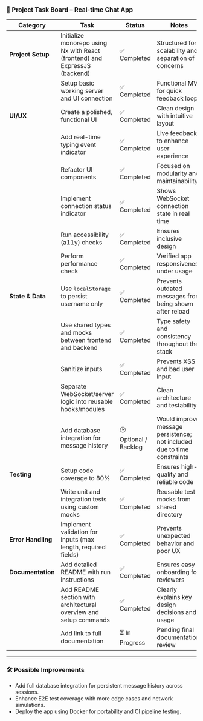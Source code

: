 ### 🧠 Project Task Board – Real-time Chat App

| **Category**       | **Task**                                                                   | **Status**            | **Notes**                                                               |
| ------------------ | -------------------------------------------------------------------------- | --------------------- | ----------------------------------------------------------------------- |
| **Project Setup**  | Initialize monorepo using Nx with React (frontend) and ExpressJS (backend) | ✅ Completed          | Structured for scalability and separation of concerns                   |
|                    | Setup basic working server and UI connection                               | ✅ Completed          | Functional MVP for quick feedback loop                                  |
| **UI/UX**          | Create a polished, functional UI                                           | ✅ Completed          | Clean design with intuitive layout                                      |
|                    | Add real-time typing event indicator                                       | ✅ Completed          | Live feedback to enhance user experience                                |
|                    | Refactor UI components                                                     | ✅ Completed          | Focused on modularity and maintainability                               |
|                    | Implement connection status indicator                                      | ✅ Completed          | Shows WebSocket connection state in real time                           |
|                    | Run accessibility (a11y) checks                                            | ✅ Completed          | Ensures inclusive design                                                |
|                    | Perform performance check                                                  | ✅ Completed          | Verified app responsiveness under usage                                 |
| **State & Data**   | Use `localStorage` to persist username only                                | ✅ Completed          | Prevents outdated messages from being shown after reload                |
|                    | Use shared types and mocks between frontend and backend                    | ✅ Completed          | Type safety and consistency throughout the stack                        |
|                    | Sanitize inputs                                                            | ✅ Completed          | Prevents XSS and bad user input                                         |
|                    | Separate WebSocket/server logic into reusable hooks/modules                | ✅ Completed          | Clean architecture and testability                                      |
|                    | Add database integration for message history                               | 🕒 Optional / Backlog | Would improve message persistence; not included due to time constraints |
| **Testing**        | Setup code coverage to 80%                                                 | ✅ Completed          | Ensures high-quality and reliable code                                  |
|                    | Write unit and integration tests using custom mocks                        | ✅ Completed          | Reusable test mocks from shared directory                               |
| **Error Handling** | Implement validation for inputs (max length, required fields)              | ✅ Completed          | Prevents unexpected behavior and poor UX                                |
| **Documentation**  | Add detailed README with run instructions                                  | ✅ Completed          | Ensures easy onboarding for reviewers                                   |
|                    | Add README section with architectural overview and setup commands          | ✅ Completed          | Clearly explains key design decisions and usage                         |
|                    | Add link to full documentation                                             | ⏳ In Progress        | Pending final documentation review                                      |

---

### 🛠 Possible Improvements

- Add full database integration for persistent message history across sessions.
- Enhance E2E test coverage with more edge cases and network simulations.
- Deploy the app using Docker for portability and CI pipeline testing.
